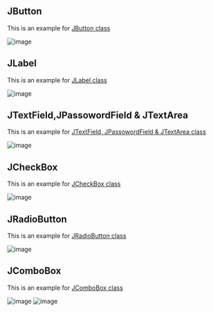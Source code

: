 
## JButton

This is an example for [JButton class](button.java)

 ![image](https://user-images.githubusercontent.com/70203777/143669811-c3f5a498-1ccf-426c-a522-0d44d5e667ee.png)

## JLabel

This is an example for [JLabel class](label.java)

![image](https://user-images.githubusercontent.com/70203777/143731542-e624aa0d-f38b-4ec9-a996-548adab3da94.png)

## JTextField,JPassowordField & JTextArea

This is an example for [JTextField, JPassowordField & JTextArea class](textField.java)

![image](https://user-images.githubusercontent.com/70203777/143809231-4ef73fb2-fdf8-4cc4-bbb6-40ae41d5a8ce.png)

## JCheckBox

This is an example for [JCheckBox class](checkbox.java)

![image](https://user-images.githubusercontent.com/70203777/143993094-25ae6dc8-6f52-48fa-8963-92bd6fb6fd5a.png)

## JRadioButton

This is an example for [JRadioButton class](radiobutton.java)

![image](https://user-images.githubusercontent.com/70203777/143996106-0a96a0db-2469-4a27-be93-9c0ac34ee675.png)

## JComboBox

This is an example for [JComboBox class](combobox.java)

![image](https://user-images.githubusercontent.com/70203777/144403172-eb5766fd-087d-4e22-b32f-c7a6e8bb2a7f.png) ![image](https://user-images.githubusercontent.com/70203777/144403681-2176895e-b478-46b9-a0f0-62d1d94831ce.png)
